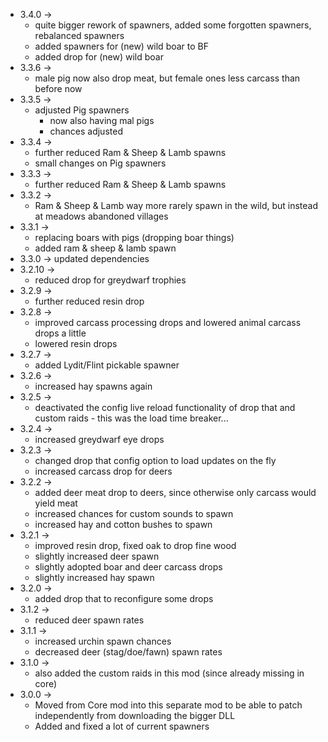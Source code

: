 * 3.4.0 ->
  * quite bigger rework of spawners, added some forgotten spawners, rebalanced spawners
  * added spawners for (new) wild boar to BF
  * added drop for (new) wild boar
* 3.3.6 ->
  * male pig now also drop meat, but female ones less carcass than before now
* 3.3.5 ->
  * adjusted Pig spawners
    * now also having mal pigs
    * chances adjusted
* 3.3.4 -> 
  * further reduced Ram & Sheep & Lamb spawns
  * small changes on Pig spawners
* 3.3.3 ->
  * further reduced Ram & Sheep & Lamb spawns
* 3.3.2 ->
  * Ram & Sheep & Lamb way more rarely spawn in the wild, but instead at meadows abandoned villages
* 3.3.1 ->
  * replacing boars with pigs (dropping boar things)
  * added ram & sheep & lamb spawn
* 3.3.0 -> updated dependencies
* 3.2.10 ->
  * reduced drop for greydwarf trophies
* 3.2.9 ->
  * further reduced resin drop
* 3.2.8 ->
  * improved carcass processing drops and lowered animal carcass drops a little
  * lowered resin drops
* 3.2.7 ->
  * added Lydit/Flint pickable spawner
* 3.2.6 ->
  * increased hay spawns again
* 3.2.5 ->
  * deactivated the config live reload functionality of drop that and custom raids - this was the load time breaker...
* 3.2.4 ->
  * increased greydwarf eye drops
* 3.2.3 ->
  * changed drop that config option to load updates on the fly
  * increased carcass drop for deers
* 3.2.2 ->
  * added deer meat drop to deers, since otherwise only carcass would yield meat
  * increased chances for custom sounds to spawn
  * increased hay and cotton bushes to spawn
* 3.2.1 -> 
  * improved resin drop, fixed oak to drop fine wood
  * slightly increased deer spawn
  * slightly adopted boar and deer carcass drops
  * slightly increased hay spawn
* 3.2.0 ->
  * added drop that to reconfigure some drops
* 3.1.2 ->
  * reduced deer spawn rates
* 3.1.1 -> 
  * increased urchin spawn chances
  * decreased deer (stag/doe/fawn) spawn rates
* 3.1.0 ->
  * also added the custom raids in this mod (since already missing in core)
* 3.0.0 -> 
  * Moved from Core mod into this separate mod to be able to patch independently from downloading the bigger DLL
  * Added and fixed a lot of current spawners
